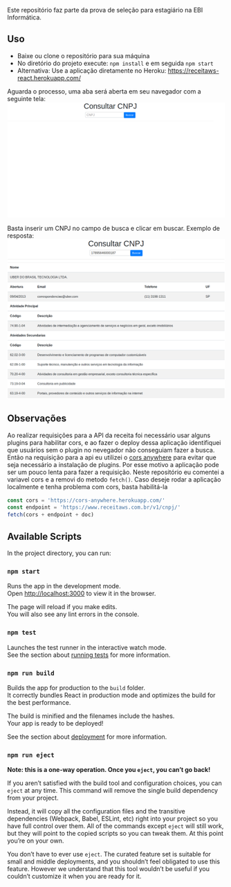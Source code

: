 Este repositório faz parte da prova de seleção para estagiário na EBI Informática.

## Uso

- Baixe ou clone o repositório para sua máquina
- No diretório do projeto execute: `npm install` e em seguida `npm start`
- Alternativa: Use a aplicação diretamente no Heroku: https://receitaws-react.herokuapp.com/

Aguarda o processo, uma aba será aberta em seu navegador com a seguinte tela:
![inicial](img/home.png)

Basta inserir um CNPJ no campo de busca e clicar em buscar.
Exemplo de resposta:
![request](img/request.png)

## Observações

Ao realizar requisições para a API da receita foi necessário usar alguns plugins para habilitar cors, e ao fazer o deploy dessa aplicação identifiquei que usuários sem o plugin no nevegador não conseguiam fazer a busca. Então na requisição para a api eu utilizei o [cors anywhere](https://cors-anywhere.herokuapp.com/) para evitar que seja necessário a instalação de plugins. Por esse motivo a aplicação pode ser um pouco lenta para fazer a requisição.
Neste repositório eu comentei a variavel cors e a removi do metodo `fetch()`. Caso deseje rodar a aplicação localmente e tenha problema com cors, basta habilitá-la
```javascript
const cors = 'https://cors-anywhere.herokuapp.com/'
const endpoint = 'https://www.receitaws.com.br/v1/cnpj/'
fetch(cors + endpoint + doc)
```










## Available Scripts

In the project directory, you can run:

### `npm start`

Runs the app in the development mode.<br />
Open [http://localhost:3000](http://localhost:3000) to view it in the browser.

The page will reload if you make edits.<br />
You will also see any lint errors in the console.

### `npm test`

Launches the test runner in the interactive watch mode.<br />
See the section about [running tests](https://facebook.github.io/create-react-app/docs/running-tests) for more information.

### `npm run build`

Builds the app for production to the `build` folder.<br />
It correctly bundles React in production mode and optimizes the build for the best performance.

The build is minified and the filenames include the hashes.<br />
Your app is ready to be deployed!

See the section about [deployment](https://facebook.github.io/create-react-app/docs/deployment) for more information.

### `npm run eject`

**Note: this is a one-way operation. Once you `eject`, you can’t go back!**

If you aren’t satisfied with the build tool and configuration choices, you can `eject` at any time. This command will remove the single build dependency from your project.

Instead, it will copy all the configuration files and the transitive dependencies (Webpack, Babel, ESLint, etc) right into your project so you have full control over them. All of the commands except `eject` will still work, but they will point to the copied scripts so you can tweak them. At this point you’re on your own.

You don’t have to ever use `eject`. The curated feature set is suitable for small and middle deployments, and you shouldn’t feel obligated to use this feature. However we understand that this tool wouldn’t be useful if you couldn’t customize it when you are ready for it.

